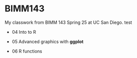 # BIMM143
My classwork from BIMM 143 Spring 25 at UC San Diego.
test

- 04 Into to R

- 05 Advanced graphics with **ggplot**

- 06 R functions